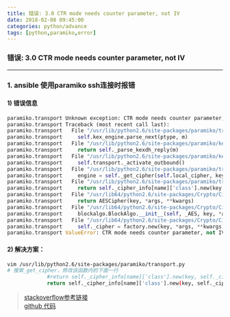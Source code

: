 ```yaml
---
title: 错误: 3.0 CTR mode needs counter parameter, not IV
date: 2018-02-08 09:45:00
categories: python/advance
tags: [python,paramiko,error]
---
```

### 错误: 3.0 CTR mode needs counter parameter, not IV

---

### 1. ansible 使用paramiko ssh连接时报错
#### 1) 错误信息
``` python
paramiko.transport Unknown exception: CTR mode needs counter parameter, not IV
paramiko.transport Traceback (most recent call last):
paramiko.transport   File "/usr/lib/python2.6/site-packages/paramiko/transport.py", line 1535, in run
paramiko.transport     self.kex_engine.parse_next(ptype, m)
paramiko.transport   File "/usr/lib/python2.6/site-packages/paramiko/kex_group1.py", line 68, in parse_next
paramiko.transport     return self._parse_kexdh_reply(m)
paramiko.transport   File "/usr/lib/python2.6/site-packages/paramiko/kex_group1.py", line 108, in _parse_kexdh_reply
paramiko.transport     self.transport._activate_outbound()
paramiko.transport   File "/usr/lib/python2.6/site-packages/paramiko/transport.py", line 1825, in _activate_outbound
paramiko.transport     engine = self._get_cipher(self.local_cipher, key_out, IV_out)
paramiko.transport   File "/usr/lib/python2.6/site-packages/paramiko/transport.py", line 1473, in _get_cipher
paramiko.transport     return self._cipher_info[name]['class'].new(key, self._cipher_info[name]['mode'], iv, counter)
paramiko.transport   File "/usr/lib64/python2.6/site-packages/Crypto/Cipher/AES.py", line 95, in new
paramiko.transport     return AESCipher(key, *args, **kwargs)
paramiko.transport   File "/usr/lib64/python2.6/site-packages/Crypto/Cipher/AES.py", line 59, in __init__
paramiko.transport     blockalgo.BlockAlgo.__init__(self, _AES, key, *args, **kwargs)
paramiko.transport   File "/usr/lib64/python2.6/site-packages/Crypto/Cipher/blockalgo.py", line 141, in __init__
paramiko.transport     self._cipher = factory.new(key, *args, **kwargs)
paramiko.transport ValueError: CTR mode needs counter parameter, not IV
```
#### 2) 解决方案：
``` bash
vim /usr/lib/python2.6/site-packages/paramiko/transport.py
# 搜索_get_cipher，修改该函数内的下面一行
             #return self._cipher_info[name]['class'].new(key, self._cipher_info[name]['mode'], iv, counter)
             return self._cipher_info[name]['class'].new(key, self._cipher_info[name]['mode'], '', counter)
```
> [stackoverflow参考链接](https://stackoverflow.com/questions/42029415/paramiko-futurewarning-ctr-mode-needs-counter-parameter)  
[github 代码](https://github.com/paramiko/paramiko/pull/714/commits/4752287a7379da61245087ee7e35635a4e42bb3f)
